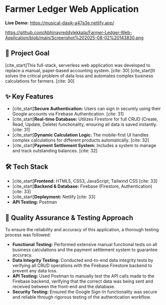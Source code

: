 # Farmer Ledger Web Application

**Live Demo:** https://musical-dasik-a47a3e.netlify.app/

https://github.com/Abhinayreddylekkala/Farmer-Ledger-Web-Application/blob/main/Screenshot%202025-08-02%20143830.png


## 🎯 Project Goal

[cite_start]This full-stack, serverless web application was developed to replace a manual, paper-based accounting system. [cite: 30] [cite_start]It solves the critical problem of data loss and automates complex business calculations for farmers. [cite: 30]

## ✨ Key Features

* [cite_start]**Secure Authentication:** Users can sign in securely using their Google accounts via Firebase Authentication. [cite: 31]
* [cite_start]**Real-time Database:** Utilizes Firestore for full CRUD (Create, Read, Update, Delete) functionality, ensuring all data is saved instantly. [cite: 31]
* [cite_start]**Dynamic Calculation Logic:** The mobile-first UI handles complex calculations for different products automatically. [cite: 32]
* [cite_start]**Payment Settlement System:** Includes a system to manage and track outstanding balances. [cite: 32]

## 🛠️ Tech Stack

* [cite_start]**Frontend:** HTML5, CSS3, JavaScript, Tailwind CSS [cite: 33]
* [cite_start]**Backend & Database:** Firebase (Firestore, Authentication) [cite: 33]
* [cite_start]**Deployment:** Netlify [cite: 33]
* **API Testing:** Postman

## 🧪 Quality Assurance & Testing Approach

To ensure the reliability and accuracy of this application, a thorough testing process was followed:

* **Functional Testing:** Performed extensive manual functional tests on all business calculations and the payment settlement system to guarantee accuracy.
* **Data Integrity Testing:** Conducted end-to-end data integrity tests by verifying all CRUD operations with the Firebase Firestore backend to prevent any data loss.
* **API Testing:** Used Postman to manually test the API calls made to the Firebase backend, verifying that the correct data was being sent and received between the front-end and the database.
* **Security Testing:** Ensured the Google Sign-In functionality was secure and reliable through rigorous testing of the authentication workflow.

